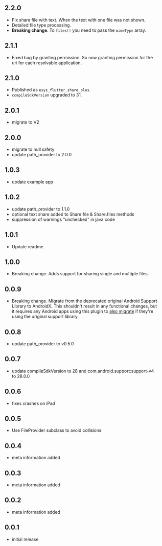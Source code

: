 ## 2.2.0

* Fix share file with text. When the text with one file was not shown.
* Detailed file type processing.
* **Breaking change**. To `files()` you need to pass the `mimeType` array.

## 2.1.1

* Fixed bug by granting permission. So now granting permission for the uri for each resolvable application.

## 2.1.0

* Published as `esys_flutter_share_plus`.
* `compileSdkVersion` upgraded to 31.

## 2.0.1

* migrate to V2

## 2.0.0

* migrate to null safety
* update path_provider to 2.0.0

## 1.0.3

* update example app

## 1.0.2

* update path_provider to 1.1.0
* optional text share added to Share.file & Share.files methods
* suppression of warnings "unchecked" in java code

## 1.0.1

* Update readme

## 1.0.0

* Breaking change. Adds support for sharing single and multiple files.

## 0.0.9

* Breaking change. Migrate from the deprecated original Android Support Library to AndroidX. This shouldn't result in any functional changes, but it requires   any Android apps using this plugin to [also migrate](https://developer.android.com/jetpack/androidx/migrate) if they're using the original support library.

## 0.0.8

* update path_provider to v0.5.0

## 0.0.7

* update compileSdkVersion to 28 and com.android.support:support-v4 to 28.0.0

## 0.0.6

* fixes crashes on iPad

## 0.0.5

* Use FileProvider subclass to avoid collisions

## 0.0.4

* meta information added

## 0.0.3

* meta information added

## 0.0.2

* meta information added

## 0.0.1

* initial release